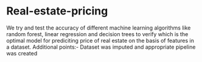 # Real-estate-pricing
We try and test the accuracy of different machine learning algorithms like random forest, linear regression and decision trees to verify which is the optimal model for prediciting price of real estate on the basis of features in a dataset.
Additional points:- Dataset was imputed and appropriate pipeline was created
